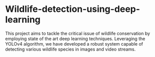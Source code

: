 # Wildlife-detection-using-deep-learning
This project aims to tackle the critical issue of wildlife conservation by employing state of the art deep learning techniques. Leveraging the YOLOv4 algorithm, we have developed a robust system capable of detecting various wildlife species in images and video streams.
